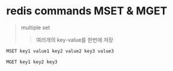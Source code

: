 # redis commands MSET & MGET

> multiple set
>
> > 여러개의 key-value를 한번에 저장

```sh
MSET key1 value1 key2 value2 key3 value3

MGET key1 key2 key3
```

